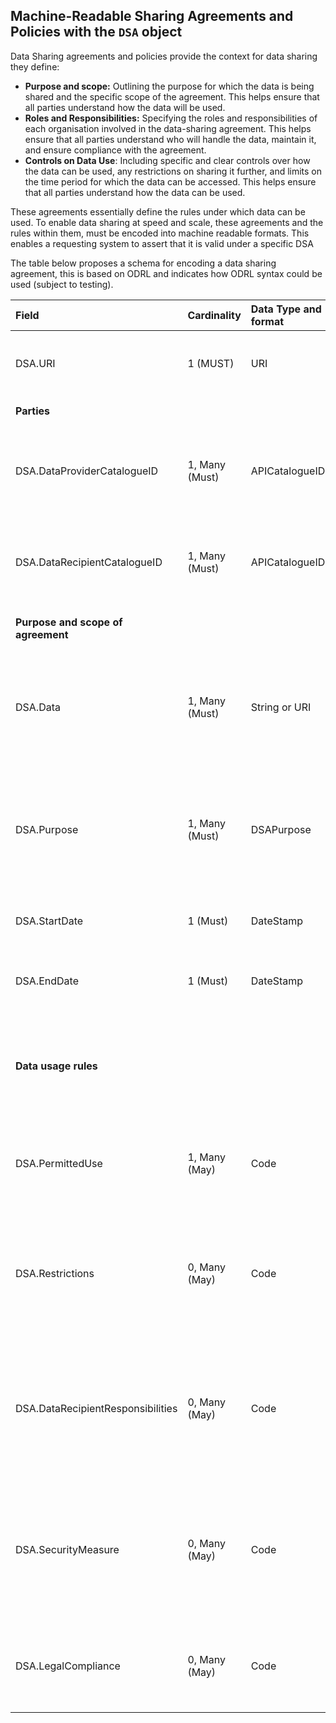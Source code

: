 ## Machine-Readable Sharing Agreements and Policies with the `DSA` object

Data Sharing agreements and policies provide the context for data sharing they define:

* **Purpose and scope:** Outlining the purpose for which the data is being shared and the specific scope of the agreement. This helps ensure that all parties understand how the data will be used.  
* **Roles and Responsibilities:** Specifying the roles and responsibilities of each organisation involved in the data-sharing agreement. This helps ensure that all parties understand who will handle the data, maintain it, and ensure compliance with the agreement.  
* **Controls on Data Use**: Including specific and clear controls over how the data can be used, any restrictions on sharing it further, and limits on the time period for which the data can be accessed. This helps ensure that all parties understand how the data can be used.

These agreements essentially define the rules under which data can be used. To enable data sharing at speed and scale, these agreements and the rules within them, must be encoded into machine readable formats. This enables a requesting system to assert that it is valid under a specific DSA 

The table below proposes a schema for encoding a data sharing agreement, this is based on ODRL and indicates how ODRL syntax could be used (subject to testing).

| Field | Cardinality | Data Type and format | Description | ODRL mapping |
| :---- | :---- | :---- | :---- | :---- |
|DSA.URI | 1 (MUST) | URI | URI of DSA (directly linking to a published machine readable copy of the DSA) |  |
|**Parties** |  |  | The parties to the agreement. |  |
|DSA.DataProviderCatalogueID | 1, Many (Must) | APICatalogueID | The party granting the rights (the data owner/controller). Identified by their ID in the API catalogue. | odrl:Assigner |
|DSA.DataRecipientCatalogueID | 1, Many (Must) | APICatalogueID | The party receiving the rights (the data consumer). Identified by their ID in the API catalogue. | odrl:Assigner |
| **Purpose and scope of agreement** |  |  | Defining what data can be used for what purpose. |  |
|DSA.Data | 1, Many (Must) | String or URI | A desription of the specific data or data set (e.g., a database, file, or stream) that the rules apply to. Can link to a description via URI. | odrl:Target (Asset) |
|DSA.Purpose | 1, Many (Must) | DSAPurpose | Used to limit Permission rules. E.g., a permission to analyse is constrained by odrl:purpose being equal to "research" or "service improvement". | odrl:Constraint on odrl:purpose |
|DSA.StartDate | 1 (Must) | DateStamp | Used to limit Permission rules to a specific time frame. | odrl:dateTime |
|DSA.EndDate | 1 (Must) | DateStamp | Used to limit Permission rules to a specific time frame, typically using  | odrl:until |
| **Data usage rules** |  |  | The core usage clauses of the DSA are directly translated into ODRL Rules: Permissions, Prohibitions, and Duties |  |
|DSA.PermittedUse| 1, Many (May) | Code | Grants the right to perform an Action on the Asset, such as odrl:read, odrl:reproduce, or odrl:analyze. | odrl:Permission	  |
|DSA.Restrictions | 0, Many (May) | Code | Explicitly forbids an Action For example blocking dissemination by prohibiting odrl:transfer or odrl:distribute. Or commercial use by prohibiting odrl:sell | odrl:Prohibition	  |
|DSA.DataRecipientResponsibilities  | 0, Many (May) | Code | These are actions the Recipient must perform. For example, the Permission to access the data may have a Duty to delete the data after the agreement duration. | odrl:Duty	  |
|DSA.SecurityMeasure | 0, Many (May) | Code | A Permission to reproduce the data may be conditioned on a Duty to encrypt the copies, constrained by specific encryption algorithms (e.g., AES-256) | odrl:Duty \+ Constraint |
|DSA.LegalCompliance  | 0, Many (May) | Code | Compliance with specific regulations (e.g., GDPR) can be modeled as a Constraint on all rules. | odrl:Constraint |
